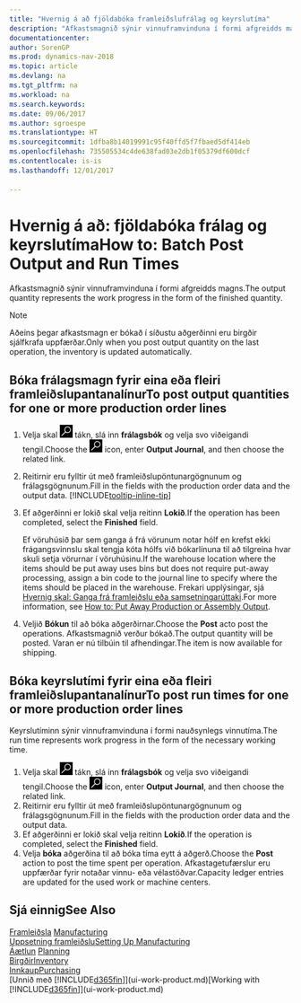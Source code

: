 ```yaml
---
title: "Hvernig á að fjöldabóka framleiðslufrálag og keyrslutíma"
description: "Afkastsmagnið sýnir vinnuframvinduna í formi afgreidds magns."
documentationcenter: 
author: SorenGP
ms.prod: dynamics-nav-2018
ms.topic: article
ms.devlang: na
ms.tgt_pltfrm: na
ms.workload: na
ms.search.keywords: 
ms.date: 09/06/2017
ms.author: sgroespe
ms.translationtype: HT
ms.sourcegitcommit: 1dfba8b14019991c95f40ffd5f7fbaed5df414eb
ms.openlocfilehash: 735505534c4de638fad03e2db1f05379df600dcf
ms.contentlocale: is-is
ms.lasthandoff: 12/01/2017

---
```

# <a name="how-to-batch-post-output-and-run-times"></a><span data-ttu-id="0d53b-103">Hvernig á að: fjöldabóka frálag og keyrslutíma</span><span class="sxs-lookup"><span data-stu-id="0d53b-103">How to: Batch Post Output and Run Times</span></span>
<span data-ttu-id="0d53b-104">Afkastsmagnið sýnir vinnuframvinduna í formi afgreidds magns.</span><span class="sxs-lookup"><span data-stu-id="0d53b-104">The output quantity represents the work progress in the form of the finished quantity.</span></span>  

> [!NOTE]
> <span data-ttu-id="0d53b-105">Aðeins þegar afkastsmagn er bókað í síðustu aðgerðinni eru birgðir sjálfkrafa uppfærðar.</span><span class="sxs-lookup"><span data-stu-id="0d53b-105">Only when you post output quantity on the last operation, the inventory is updated automatically.</span></span>  

## <a name="to-post-output-quantities-for-one-or-more-production-order-lines"></a><span data-ttu-id="0d53b-106">Bóka frálagsmagn fyrir eina eða fleiri framleiðslupantanalínur</span><span class="sxs-lookup"><span data-stu-id="0d53b-106">To post output quantities for one or more production order lines</span></span>
1. <span data-ttu-id="0d53b-107">Velja skal ![Leit að síðu eða skýrslu](media/ui-search/search_small.png "Leit að síðu eða skýrslu táknið") tákn, slá inn **frálagsbók** og velja svo viðeigandi tengil.</span><span class="sxs-lookup"><span data-stu-id="0d53b-107">Choose the ![Search for Page or Report](media/ui-search/search_small.png "Search for Page or Report icon") icon, enter **Output Journal**, and then choose the related link.</span></span>  
2. <span data-ttu-id="0d53b-108">Reitirnir eru fylltir út með framleiðslupöntunargögnunum og frálagsgögnunum.</span><span class="sxs-lookup"><span data-stu-id="0d53b-108">Fill in the fields with the production order data and the output data.</span></span> [!INCLUDE[tooltip-inline-tip](includes/tooltip-inline-tip_md.md)]
3. <span data-ttu-id="0d53b-109">Ef aðgerðinni er lokið skal velja reitinn **Lokið**.</span><span class="sxs-lookup"><span data-stu-id="0d53b-109">If the operation has been completed, select the **Finished** field.</span></span>  

    <span data-ttu-id="0d53b-110">Ef vöruhúsið þar sem ganga á frá vörunum notar hólf en krefst ekki frágangsvinnslu skal  tengja kóta hólfs við bókarlínuna til að tilgreina hvar skuli setja vörurnar í vöruhúsinu.</span><span class="sxs-lookup"><span data-stu-id="0d53b-110">If the warehouse location where the items should be put away uses bins but does not require put-away processing,  assign a bin code to the journal line to specify where the items should be placed in the warehouse.</span></span> <span data-ttu-id="0d53b-111">Frekari upplýsingar, sjá [Hvernig skal: Ganga frá framleiðslu eða samsetningarúttaki](warehouse-how-to-put-away-production-output.md).</span><span class="sxs-lookup"><span data-stu-id="0d53b-111">For more information, see [How to: Put Away Production or Assembly Output](warehouse-how-to-put-away-production-output.md).</span></span>  

4. <span data-ttu-id="0d53b-112">Veljið **Bókun** til að bóka aðgerðirnar.</span><span class="sxs-lookup"><span data-stu-id="0d53b-112">Choose the **Post** acto post the operations.</span></span> <span data-ttu-id="0d53b-113">Afkastsmagnið verður bókað.</span><span class="sxs-lookup"><span data-stu-id="0d53b-113">The output quantity will be posted.</span></span> <span data-ttu-id="0d53b-114">Varan er nú tilbúin til afhendingar.</span><span class="sxs-lookup"><span data-stu-id="0d53b-114">The item is now available for shipping.</span></span>  

## <a name="to-post-run-times-for-one-or-more-production-order-lines"></a><span data-ttu-id="0d53b-115">Bóka keyrslutími fyrir eina eða fleiri framleiðslupantanalínur</span><span class="sxs-lookup"><span data-stu-id="0d53b-115">To post run times for one or more production order lines</span></span>
<span data-ttu-id="0d53b-116">Keyrslutíminn sýnir vinnuframvinduna í formi nauðsynlegs vinnutíma.</span><span class="sxs-lookup"><span data-stu-id="0d53b-116">The run time represents work progress in the form of the necessary working time.</span></span>    

1.  <span data-ttu-id="0d53b-117">Velja skal ![Leit að síðu eða skýrslu](media/ui-search/search_small.png "Leit að síðu eða skýrslu táknið") tákn, slá inn **frálagsbók** og velja svo viðeigandi tengil.</span><span class="sxs-lookup"><span data-stu-id="0d53b-117">Choose the ![Search for Page or Report](media/ui-search/search_small.png "Search for Page or Report icon") icon, enter **Output Journal**, and then choose the related link.</span></span>  
2. <span data-ttu-id="0d53b-118">Reitirnir eru fylltir út með framleiðslupöntunargögnunum og frálagsgögnunum.</span><span class="sxs-lookup"><span data-stu-id="0d53b-118">Fill in the fields with the production order data and the output data.</span></span>  
3.  <span data-ttu-id="0d53b-119">Ef aðgerðinni er lokið skal velja reitinn **Lokið**.</span><span class="sxs-lookup"><span data-stu-id="0d53b-119">If the operation is completed, select the **Finished** field.</span></span>  
4. <span data-ttu-id="0d53b-120">Velja **bóka** aðgerðina til að bóka tíma eytt á aðgerð.</span><span class="sxs-lookup"><span data-stu-id="0d53b-120">Choose the **Post** action to post the time spent per operation.</span></span> <span data-ttu-id="0d53b-121">Afkastagetufærslur eru uppfærðar fyrir notaðar vinnu- eða vélastöðvar.</span><span class="sxs-lookup"><span data-stu-id="0d53b-121">Capacity ledger entries are updated for the used work or machine centers.</span></span>

## <a name="see-also"></a><span data-ttu-id="0d53b-122">Sjá einnig</span><span class="sxs-lookup"><span data-stu-id="0d53b-122">See Also</span></span>  
<span data-ttu-id="0d53b-123">[Framleiðsla](production-manage-manufacturing.md)  </span><span class="sxs-lookup"><span data-stu-id="0d53b-123">[Manufacturing](production-manage-manufacturing.md)  </span></span>  
[<span data-ttu-id="0d53b-124">Uppsetning framleiðslu</span><span class="sxs-lookup"><span data-stu-id="0d53b-124">Setting Up Manufacturing</span></span>](production-configure-production-processes.md)  
<span data-ttu-id="0d53b-125">[Áætlun](production-planning.md)    </span><span class="sxs-lookup"><span data-stu-id="0d53b-125">[Planning](production-planning.md)    </span></span>  
[<span data-ttu-id="0d53b-126">Birgðir</span><span class="sxs-lookup"><span data-stu-id="0d53b-126">Inventory</span></span>](inventory-manage-inventory.md)  
[<span data-ttu-id="0d53b-127">Innkaup</span><span class="sxs-lookup"><span data-stu-id="0d53b-127">Purchasing</span></span>](purchasing-manage-purchasing.md)  
<span data-ttu-id="0d53b-128">[Unnið með [!INCLUDE[d365fin](includes/d365fin_md.md)]](ui-work-product.md)</span><span class="sxs-lookup"><span data-stu-id="0d53b-128">[Working with [!INCLUDE[d365fin](includes/d365fin_md.md)]](ui-work-product.md)</span></span>

